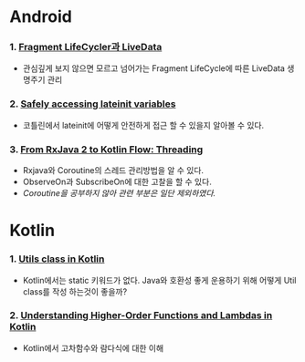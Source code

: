 # Android
### 1. [Fragment LifeCycler과 LiveData](https://github.com/zojae031/My-Weekly/blob/master/Android/Fragment_Lifecycle%EA%B3%BC_LiveData.md)
 - 관심깊게 보지 않으면 모르고 넘어가는 Fragment LifeCycle에 따른 LiveData 생명주기 관리
### 2. [Safely accessing lateinit variables](https://github.com/zojae031/My-Weekly/blob/master/Android/%23395%20Safely%20accessing%20lateinit%20variables.md)
- 코틀린에서 lateinit에 어떻게 안전하게 접근 할 수 있을지 알아볼 수 있다.

### 3. [From RxJava 2 to Kotlin Flow: Threading](https://github.com/zojae031/My-Weekly/blob/master/Android/%23398%20From%20RxJava%202%20to%20Kotlin%20Flow%20_Threading.md)

- Rxjava와 Coroutine의 스레드 관리방법을 알 수 있다.
- ObserveOn과 SubscribeOn에 대한 고찰을 할 수 있다.
- *Coroutine을 공부하지 않아 관련 부분은 일단 제외하였다.*

# Kotlin

### 1. [Utils class in Kotlin](https://github.com/zojae031/My-Weekly/blob/master/Kotlin/%23182%20Utils%20class%20in%20Kotlin.md)
- Kotlin에서는 static 키워드가 없다. Java와 호환성 좋게 운용하기 위해 어떻게 Util class를 작성 하는것이 좋을까?

### 2. [Understanding Higher-Order Functions and Lambdas in Kotlin](https://github.com/zojae031/My-Weekly/blob/master/Kotlin/%23178%20Understanding%20Higher-Order%20Functions%20and%20Lambdas%20in%20Kotlin.md)

- Kotlin에서 고차함수와 람다식에 대한 이해
